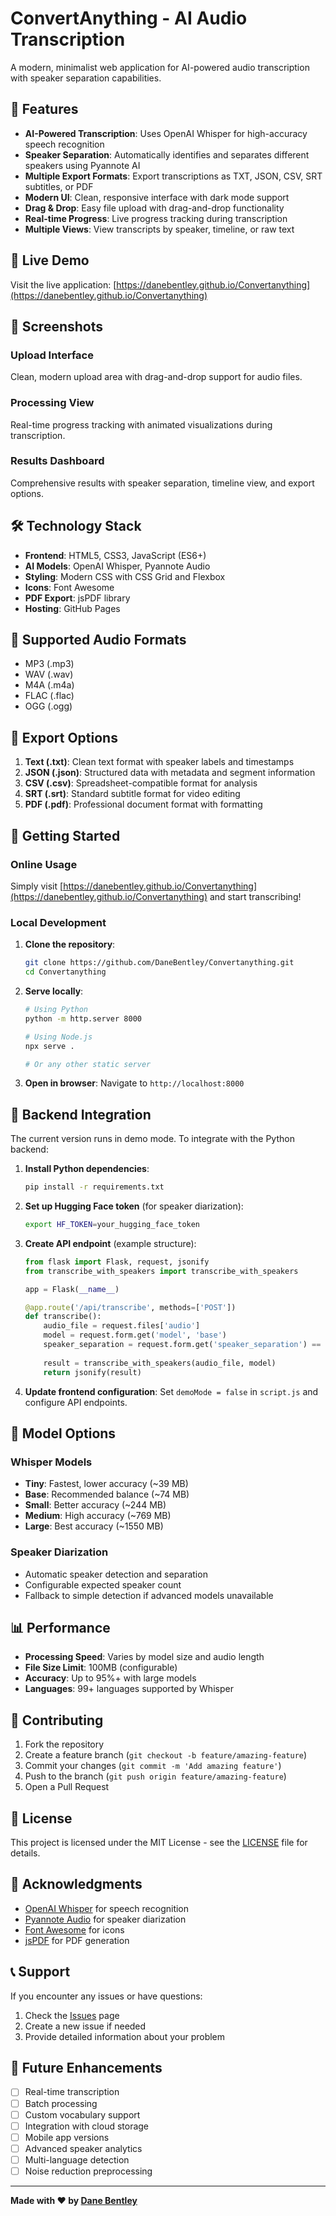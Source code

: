 # ConvertAnything - AI Audio Transcription

A modern, minimalist web application for AI-powered audio transcription with speaker separation capabilities.

## 🚀 Features

- **AI-Powered Transcription**: Uses OpenAI Whisper for high-accuracy speech recognition
- **Speaker Separation**: Automatically identifies and separates different speakers using Pyannote AI
- **Multiple Export Formats**: Export transcriptions as TXT, JSON, CSV, SRT subtitles, or PDF
- **Modern UI**: Clean, responsive interface with dark mode support
- **Drag & Drop**: Easy file upload with drag-and-drop functionality
- **Real-time Progress**: Live progress tracking during transcription
- **Multiple Views**: View transcripts by speaker, timeline, or raw text

## 🎯 Live Demo

Visit the live application: [https://danebentley.github.io/Convertanything](https://danebentley.github.io/Convertanything)

## 📱 Screenshots

### Upload Interface
Clean, modern upload area with drag-and-drop support for audio files.

### Processing View
Real-time progress tracking with animated visualizations during transcription.

### Results Dashboard
Comprehensive results with speaker separation, timeline view, and export options.

## 🛠️ Technology Stack

- **Frontend**: HTML5, CSS3, JavaScript (ES6+)
- **AI Models**: OpenAI Whisper, Pyannote Audio
- **Styling**: Modern CSS with CSS Grid and Flexbox
- **Icons**: Font Awesome
- **PDF Export**: jsPDF library
- **Hosting**: GitHub Pages

## 📁 Supported Audio Formats

- MP3 (.mp3)
- WAV (.wav)
- M4A (.m4a)
- FLAC (.flac)
- OGG (.ogg)

## 🎨 Export Options

1. **Text (.txt)**: Clean text format with speaker labels and timestamps
2. **JSON (.json)**: Structured data with metadata and segment information
3. **CSV (.csv)**: Spreadsheet-compatible format for analysis
4. **SRT (.srt)**: Standard subtitle format for video editing
5. **PDF (.pdf)**: Professional document format with formatting

## 🚀 Getting Started

### Online Usage
Simply visit [https://danebentley.github.io/Convertanything](https://danebentley.github.io/Convertanything) and start transcribing!

### Local Development

1. **Clone the repository**:
   ```bash
   git clone https://github.com/DaneBentley/Convertanything.git
   cd Convertanything
   ```

2. **Serve locally**:
   ```bash
   # Using Python
   python -m http.server 8000
   
   # Using Node.js
   npx serve .
   
   # Or any other static server
   ```

3. **Open in browser**:
   Navigate to `http://localhost:8000`

## 🔧 Backend Integration

The current version runs in demo mode. To integrate with the Python backend:

1. **Install Python dependencies**:
   ```bash
   pip install -r requirements.txt
   ```

2. **Set up Hugging Face token** (for speaker diarization):
   ```bash
   export HF_TOKEN=your_hugging_face_token
   ```

3. **Create API endpoint** (example structure):
   ```python
   from flask import Flask, request, jsonify
   from transcribe_with_speakers import transcribe_with_speakers
   
   app = Flask(__name__)
   
   @app.route('/api/transcribe', methods=['POST'])
   def transcribe():
       audio_file = request.files['audio']
       model = request.form.get('model', 'base')
       speaker_separation = request.form.get('speaker_separation') == 'true'
       
       result = transcribe_with_speakers(audio_file, model)
       return jsonify(result)
   ```

4. **Update frontend configuration**:
   Set `demoMode = false` in `script.js` and configure API endpoints.

## 🎯 Model Options

### Whisper Models
- **Tiny**: Fastest, lower accuracy (~39 MB)
- **Base**: Recommended balance (~74 MB)
- **Small**: Better accuracy (~244 MB)
- **Medium**: High accuracy (~769 MB)
- **Large**: Best accuracy (~1550 MB)

### Speaker Diarization
- Automatic speaker detection and separation
- Configurable expected speaker count
- Fallback to simple detection if advanced models unavailable

## 📊 Performance

- **Processing Speed**: Varies by model size and audio length
- **File Size Limit**: 100MB (configurable)
- **Accuracy**: Up to 95%+ with large models
- **Languages**: 99+ languages supported by Whisper

## 🤝 Contributing

1. Fork the repository
2. Create a feature branch (`git checkout -b feature/amazing-feature`)
3. Commit your changes (`git commit -m 'Add amazing feature'`)
4. Push to the branch (`git push origin feature/amazing-feature`)
5. Open a Pull Request

## 📝 License

This project is licensed under the MIT License - see the [LICENSE](LICENSE) file for details.

## 🙏 Acknowledgments

- [OpenAI Whisper](https://github.com/openai/whisper) for speech recognition
- [Pyannote Audio](https://github.com/pyannote/pyannote-audio) for speaker diarization
- [Font Awesome](https://fontawesome.com/) for icons
- [jsPDF](https://github.com/parallax/jsPDF) for PDF generation

## 📞 Support

If you encounter any issues or have questions:

1. Check the [Issues](https://github.com/DaneBentley/Convertanything/issues) page
2. Create a new issue if needed
3. Provide detailed information about your problem

## 🔮 Future Enhancements

- [ ] Real-time transcription
- [ ] Batch processing
- [ ] Custom vocabulary support
- [ ] Integration with cloud storage
- [ ] Mobile app versions
- [ ] Advanced speaker analytics
- [ ] Multi-language detection
- [ ] Noise reduction preprocessing

---

**Made with ❤️ by [Dane Bentley](https://github.com/DaneBentley)**
